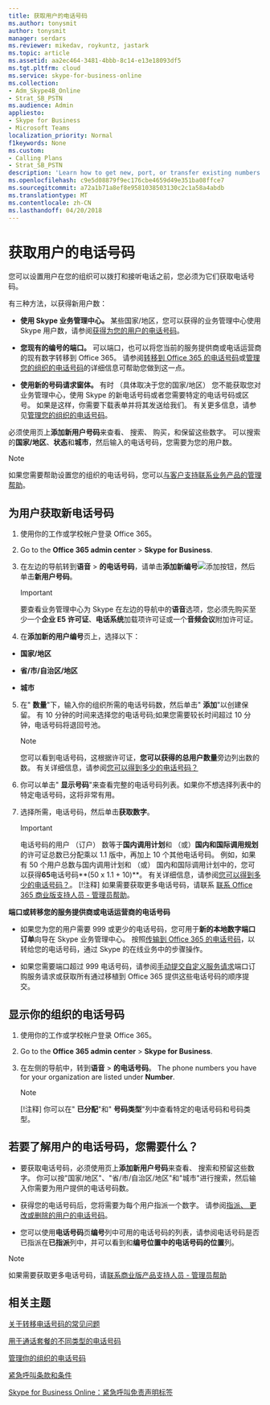 ```yaml
---
title: 获取用户的电话号码
ms.author: tonysmit
author: tonysmit
manager: serdars
ms.reviewer: mikedav, roykuntz, jastark
ms.topic: article
ms.assetid: aa2ec464-3481-4bbb-8c14-e13e18093df5
ms.tgt.pltfrm: cloud
ms.service: skype-for-business-online
ms.collection:
- Adm_Skype4B_Online
- Strat_SB_PSTN
ms.audience: Admin
appliesto:
- Skype for Business
- Microsoft Teams
localization_priority: Normal
f1keywords: None
ms.custom:
- Calling Plans
- Strat_SB_PSTN
description: 'Learn how to get new, port, or transfer existing numbers for Skype for Business, and how to show the changes to your users. '
ms.openlocfilehash: c9e5d08879f9ec176cbe4659d49e351ba08ffce7
ms.sourcegitcommit: a72a1b71a8ef8e9581038503130c2c1a58a4abdb
ms.translationtype: MT
ms.contentlocale: zh-CN
ms.lasthandoff: 04/20/2018
---
```

# <a name="getting-phone-numbers-for-your-users"></a>获取用户的电话号码

您可以设置用户在您的组织可以拨打和接听电话之前，您必须为它们获取电话号码。
  
有三种方法，以获得新用户数：

- **使用 Skype 业务管理中心。** 某些国家/地区，您可以获得的业务管理中心使用 Skype 用户数，请参阅[获得为您的用户的电话号码](getting-phone-numbers-for-your-users.md)。
    
- **您现有的编号的端口。** 可以端口，也可以将您当前的服务提供商或电话运营商的现有数字转移到 Office 365。 请参阅[转移到 Office 365 的电话号码](transfer-phone-numbers-to-office-365.md)或[管理您的组织的电话号码](manage-phone-numbers-for-your-organization/manage-phone-numbers-for-your-organization.md)的详细信息可帮助您做到这一点。  
  
- **使用新的号码请求窗体。** 有时 （具体取决于您的国家/地区） 您不能获取您对业务管理中心，使用 Skype 的新电话号码或者您需要特定的电话号码或区号。 如果是这样，你需要下载表单并将其发送给我们。 有关更多信息，请参见[管理您的组织的电话号码](manage-phone-numbers-for-your-organization/manage-phone-numbers-for-your-organization.md)。
    
必须使用页上**添加新用户号码**来查看、 搜索、 购买，和保留这些数字。 可以搜索的**国家/地区**、**状态**和**城市**，然后输入的电话号码，您需要为您的用户数。
  
> [!NOTE]
> 如果您需要帮助设置您的组织的电话号码，您可以[与客户支持联系业务产品的管理帮助](https://support.office.com/article/32a17ca7-6fa0-4870-8a8d-e25ba4ccfd4b)。 
  
## <a name="get-new-phone-numbers-for-your-users"></a>为用户获取新电话号码
  
1. 使用你的工作或学校帐户登录 Office 365。
    
2. Go to the **Office 365 admin center** > **Skype for Business**.
    
3. 在左边的导航转到**语音** > **的电话号码**，请单击**添加新编号**![添加按钮](../images/c224fbd0-f0f5-46ce-a1a7-73adf4540ef7.png)，然后单击**新用户号码**。
    
    > [!IMPORTANT]
    > 要查看业务管理中心为 Skype 在左边的导航中的**语音**选项，您必须先购买至少一个**企业 E5 许可证**、**电话系统**加载项许可证或一个**音频会议**附加许可证。
    
4. 在**添加新的用户编号**页上，选择以下：
    
  - **国家/地区**
    
  - **省/市/自治区/地区**
    
  - **城市**
    
5. 在" **数量**"下，输入你的组织所需的电话号码数，然后单击" **添加**"以创建保留。 有 10 分钟的时间来选择您的电话号码;如果您需要较长时间超过 10 分钟，电话号码将退回号池。
    
    > [!NOTE]
    > 您可以看到电话号码，这根据许可证，**您可以获得的总用户数量**旁边列出数的数。 有关详细信息，请参阅[您可以得到多少的电话号码？](how-many-phone-numbers-can-you-get.md)
  
6. 你可以单击" **显示号码**"来查看完整的电话号码列表。如果你不想选择列表中的特定电话号码，这将非常有用。
    
7. 选择所需，电话号码，然后单击**获取数字**。
    
    > [!IMPORTANT]
    > 电话号码的用户 （订户） 数等于**国内调用计划**和 （或）**国内和国际调用规划**的许可证总数已分配乘以 1.1 版中，再加上 10 个其他电话号码。 例如，如果有 50 个用户总数与国内调用计划和 （或） 国内和国际调用计划中的，您可以获得**65**电话号码**(50 x 1.1 + 10)**。 有关详细信息，请参阅[您可以得到多少的电话号码？](how-many-phone-numbers-can-you-get.md)。 [!注释] 如果需要获取更多电话号码，请联系 [联系 Office 365 商业版支持人员 - 管理员帮助](https://support.office.com/article/32a17ca7-6fa0-4870-8a8d-e25ba4ccfd4b)。 
  
 **端口或转移您的服务提供商或电话运营商的电话号码**
  
- 如果您为您的用户需要 999 或更少的电话号码，您可用于**新的本地数字端口订单**向导在 Skype 业务管理中心。 按照[传输到 Office 365 的电话号码](transfer-phone-numbers-to-office-365.md)，以转给您的电话号码，通过 Skype 的在线业务中的步骤操作。
    
- 如果您需要端口超过 999 电话号码，请参阅[手动提交自定义服务请求](manually-submit-a-custom-service-request.md)端口订购服务请求或获取所有通过移植到 Office 365 提供这些电话号码的顺序提交。
    
## <a name="show-phone-numbers-for-your-organization"></a>显示你的组织的电话号码

1. 使用你的工作或学校帐户登录 Office 365。
    
2. Go to the **Office 365 admin center** > **Skype for Business**.
    
3. 在左侧的导航中，转到**语音** > **的电话号码**。 The phone numbers you have for your organization are listed under **Number**.
    
    > [!NOTE]
    > [!注释] 你可以在" **已分配**"和" **号码类型**"列中查看特定的电话号码和号码类型。
  
## <a name="what-else-do-you-need-to-know-about-users-phone-numbers"></a>若要了解用户的电话号码，您需要什么？

- 要获取电话号码，必须使用页上**添加新用户号码**来查看、 搜索和预留这些数字。 你可以按"国家/地区"、"省/市/自治区/地区"和"城市"进行搜索，然后输入你需要为用户提供的电话号码数。
    
- 获得您的电话号码后，您将需要为每个用户指派一个数字。 请参阅[指派、 更改或删除的用户的电话号码](assign-change-or-remove-a-phone-number-for-a-user.md)。
    
- 您可以使用**电话号码**页**编号**列中可用的电话号码的列表，请参阅电话号码是否已指派在**已指派**列中，并可以看到和**编号位置中的电话号码的位置**列。

> [!NOTE]
> 如果需要获取更多电话号码，请[联系商业版产品支持人员 - 管理员帮助](https://support.office.com/article/32a17ca7-6fa0-4870-8a8d-e25ba4ccfd4b)
    
## <a name="related-topics"></a>相关主题
[关于转移电话号码的常见问题](transferring-phone-numbers-common-questions.md)

[用于通话套餐的不同类型的电话号码](different-kinds-of-phone-numbers-used-for-calling-plans.md)

[管理你的组织的电话号码](../what-are-calling-plans-in-office-365/manage-phone-numbers-for-your-organization/manage-phone-numbers-for-your-organization.md)

[紧急呼叫条款和条件](emergency-calling-terms-and-conditions.md)

[Skype for Business Online：紧急呼叫免责声明标签](https://go.microsoft.com/fwlink/?LinkID=692099)

  
 
